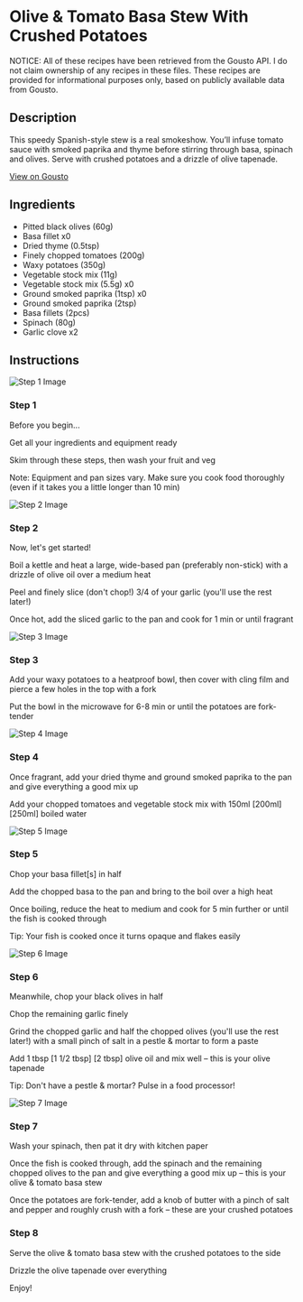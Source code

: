 # Olive & Tomato Basa Stew With Crushed Potatoes

NOTICE: All of these recipes have been retrieved from the Gousto API. I do not claim ownership of any recipes in these files. These recipes are provided for informational purposes only, based on publicly available data from Gousto.

## Description

This speedy Spanish-style stew is a real smokeshow. You’ll infuse tomato sauce with smoked paprika and thyme before stirring through basa, spinach and olives. Serve with crushed potatoes and a drizzle of olive tapenade.

[View on Gousto](https://www.gousto.co.uk/recipes/cookbook/olive-tomato-basa-stew-with-crushed-potatoes-and-olive-tapenade)

## Ingredients

- Pitted black olives (60g)
- Basa fillet x0
- Dried thyme (0.5tsp)
- Finely chopped tomatoes (200g)
- Waxy potatoes (350g)
- Vegetable stock mix (11g)
- Vegetable stock mix (5.5g) x0
- Ground smoked paprika (1tsp) x0
- Ground smoked paprika (2tsp)
- Basa fillets (2pcs)
- Spinach (80g)
- Garlic clove x2

## Instructions

![Step 1 Image](https://production-media.gousto.co.uk/cms/recipe-step-image/step-1-1676975582933-x200.jpg)

### Step 1

Before you begin...

Get all your ingredients and equipment ready

Skim through these steps, then wash your fruit and veg

Note: Equipment and pan sizes vary. Make sure you cook food thoroughly (even if it takes you a little longer than 10 min)

![Step 2 Image](https://production-media.gousto.co.uk/cms/recipe-step-image/step-2-1676975591319-x200.jpg)

### Step 2

Now, let's get started!

Boil a kettle and heat a large, wide-based pan (preferably non-stick) with a drizzle of olive oil over a medium heat

Peel and finely slice (don't chop!) 3/4 of your garlic (you'll use the rest later!)

Once hot, add the sliced garlic to the pan and cook for 1 min or until fragrant

![Step 3 Image](https://production-media.gousto.co.uk/cms/recipe-step-image/step-3-1676975598966-x200.jpg)

### Step 3

Add your waxy potatoes to a heatproof bowl, then cover with cling film and pierce a few holes in the top with a fork

Put the bowl in the microwave for 6-8 min or until the potatoes are fork-tender

![Step 4 Image](https://production-media.gousto.co.uk/cms/recipe-step-image/step-4-1676975639918-x200.jpg)

### Step 4

Once fragrant, add your dried thyme and ground smoked paprika to the pan and give everything a good mix up

Add your chopped tomatoes and vegetable stock mix with 150ml <span class="text-purple">[200ml] </span><span class="text-danger">[250ml] </span>boiled water

![Step 5 Image](https://production-media.gousto.co.uk/cms/recipe-step-image/step-5-1676975650304-x200.jpg)

### Step 5

Chop your basa fillet[s] in half

Add the chopped basa to the pan and bring to the boil over a high heat

Once boiling, reduce the heat to medium and cook for 5 min further or until the fish is cooked through

Tip: Your fish is cooked once it turns opaque and flakes easily

![Step 6 Image](https://production-media.gousto.co.uk/cms/recipe-step-image/step-6-1676975661659-x200.jpg)

### Step 6

Meanwhile, chop your black olives in half

Chop the remaining garlic finely

Grind the chopped garlic and half the chopped olives (you'll use the rest later!) with a small pinch of salt in a pestle & mortar to form a paste

Add 1 tbsp <span class="text-purple">[1 1/2 tbsp]</span> <span class="text-danger">[2 tbsp]</span> olive oil and mix well – this is your olive tapenade

Tip: Don't have a pestle & mortar? Pulse in a food processor!

![Step 7 Image](https://production-media.gousto.co.uk/cms/recipe-step-image/step-7-1676975670874-x200.jpg)

### Step 7

Wash your spinach, then pat it dry with kitchen paper

Once the fish is cooked through, add the spinach and the remaining chopped olives to the pan and give everything a good mix up – this is your olive & tomato basa stew

Once the potatoes are fork-tender, add a knob of butter with a pinch of salt and pepper and roughly crush with a fork – these are your crushed potatoes

### Step 8

Serve the olive & tomato basa stew with the crushed potatoes to the side

Drizzle the olive tapenade over everything

Enjoy!

